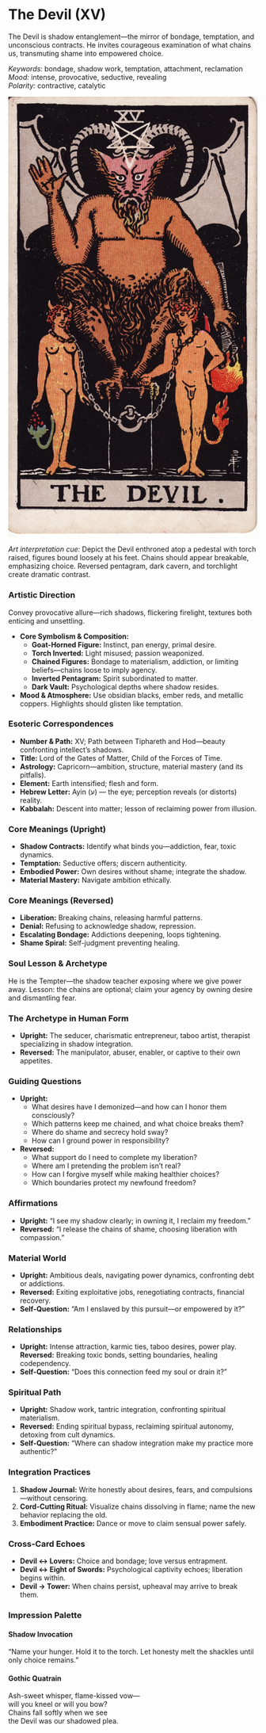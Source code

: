 # The Devil (XV)

The Devil is shadow entanglement—the mirror of bondage, temptation, and unconscious contracts. He invites courageous examination of what chains us, transmuting shame into empowered choice.

*Keywords:* bondage, shadow work, temptation, attachment, reclamation  
*Mood:* intense, provocative, seductive, revealing  
*Polarity:* contractive, catalytic

![The Devil](15_devil.jpg)

*Art interpretation cue:* Depict the Devil enthroned atop a pedestal with torch raised, figures bound loosely at his feet. Chains should appear breakable, emphasizing choice. Reversed pentagram, dark cavern, and torchlight create dramatic contrast.

### Artistic Direction

Convey provocative allure—rich shadows, flickering firelight, textures both enticing and unsettling.

*   **Core Symbolism & Composition:**
    *   **Goat-Horned Figure:** Instinct, pan energy, primal desire.  
    *   **Torch Inverted:** Light misused; passion weaponized.  
    *   **Chained Figures:** Bondage to materialism, addiction, or limiting beliefs—chains loose to imply agency.  
    *   **Inverted Pentagram:** Spirit subordinated to matter.  
    *   **Dark Vault:** Psychological depths where shadow resides.
*   **Mood & Atmosphere:**
    Use obsidian blacks, ember reds, and metallic coppers. Highlights should glisten like temptation.

### Esoteric Correspondences

*   **Number & Path:** XV; Path between Tiphareth and Hod—beauty confronting intellect’s shadows.  
*   **Title:** Lord of the Gates of Matter, Child of the Forces of Time.  
*   **Astrology:** Capricorn—ambition, structure, material mastery (and its pitfalls).  
*   **Element:** Earth intensified; flesh and form.  
*   **Hebrew Letter:** Ayin (ע) — the eye; perception reveals (or distorts) reality.  
*   **Kabbalah:** Descent into matter; lesson of reclaiming power from illusion.

### Core Meanings (Upright)

*   **Shadow Contracts:** Identify what binds you—addiction, fear, toxic dynamics.  
*   **Temptation:** Seductive offers; discern authenticity.  
*   **Embodied Power:** Own desires without shame; integrate the shadow.  
*   **Material Mastery:** Navigate ambition ethically.

### Core Meanings (Reversed)

*   **Liberation:** Breaking chains, releasing harmful patterns.  
*   **Denial:** Refusing to acknowledge shadow, repression.  
*   **Escalating Bondage:** Addictions deepening, loops tightening.  
*   **Shame Spiral:** Self-judgment preventing healing.

### Soul Lesson & Archetype

He is the Tempter—the shadow teacher exposing where we give power away. Lesson: the chains are optional; claim your agency by owning desire and dismantling fear.

### The Archetype in Human Form

*   **Upright:** The seducer, charismatic entrepreneur, taboo artist, therapist specializing in shadow integration.  
*   **Reversed:** The manipulator, abuser, enabler, or captive to their own appetites.

### Guiding Questions

*   **Upright:**
    *   What desires have I demonized—and how can I honor them consciously?  
    *   Which patterns keep me chained, and what choice breaks them?  
    *   Where do shame and secrecy hold sway?  
    *   How can I ground power in responsibility?
*   **Reversed:**
    *   What support do I need to complete my liberation?  
    *   Where am I pretending the problem isn’t real?  
    *   How can I forgive myself while making healthier choices?  
    *   Which boundaries protect my newfound freedom?

### Affirmations

*   **Upright:** “I see my shadow clearly; in owning it, I reclaim my freedom.”  
*   **Reversed:** “I release the chains of shame, choosing liberation with compassion.”

### Material World

*   **Upright:** Ambitious deals, navigating power dynamics, confronting debt or addictions.  
*   **Reversed:** Exiting exploitative jobs, renegotiating contracts, financial recovery.  
*   **Self-Question:** “Am I enslaved by this pursuit—or empowered by it?”

### Relationships

*   **Upright:** Intense attraction, karmic ties, taboo desires, power play.  
   **Reversed:** Breaking toxic bonds, setting boundaries, healing codependency.  
*   **Self-Question:** “Does this connection feed my soul or drain it?”

### Spiritual Path

*   **Upright:** Shadow work, tantric integration, confronting spiritual materialism.  
*   **Reversed:** Ending spiritual bypass, reclaiming spiritual autonomy, detoxing from cult dynamics.  
*   **Self-Question:** “Where can shadow integration make my practice more authentic?”

### Integration Practices

1.  **Shadow Journal:** Write honestly about desires, fears, and compulsions—without censoring.  
2.  **Cord-Cutting Ritual:** Visualize chains dissolving in flame; name the new behavior replacing the old.  
3.  **Embodiment Practice:** Dance or move to claim sensual power safely.

### Cross-Card Echoes

*   **Devil ↔ Lovers:** Choice and bondage; love versus entrapment.  
*   **Devil ↔ Eight of Swords:** Psychological captivity echoes; liberation begins within.  
*   **Devil → Tower:** When chains persist, upheaval may arrive to break them.

### Impression Palette

#### Shadow Invocation

“Name your hunger. Hold it to the torch. Let honesty melt the shackles until only choice remains.”

#### Gothic Quatrain

Ash-sweet whisper, flame-kissed vow—  
will you kneel or will you bow?  
Chains fall softly when we see  
the Devil was our shadowed plea.
